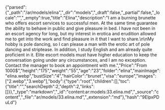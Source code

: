 {"parsed":{"_path":"/ar/models/elina","_dir":"models","_draft":false,"_partial":false,"_locale":"","_empty":true,"title":"Elina","description":"I am a burning brunette who offers escort services to successful men. At the same time guarantee the ability to behave in public and give pleasure in bed. I have not been in an escort agency for long, but my interest in erotica and erudition allowed me to get into the work and find pleasure in it that I want to share.\n\nMy hobby is pole dancing, so I can please a man with the erotic art of pole dancing and striptease. In addition, I study English and am already quite proficient in it. Elite escort models must have higher education to keep the conversation going under any circumstances, and I am no exception. Contact the manager to book an appointment with me.","Price":"From 1000$","height":"175","weight":"55","age":"23","folder":"elina","mainImage":"elina.webp","bustSize":"4","hairColor":"brunet","visa":"europe","images":["2.webp","3.webp"],"body":{"type":"root","children":[],"toc":{"title":"","searchDepth":2,"depth":2,"links":[]}},"_type":"markdown","_id":"content:ar:models:33.elina.md","_source":"content","_file":"ar/models/33.elina.md","_extension":"md"},"hash":"9ElpxPDuLd"}